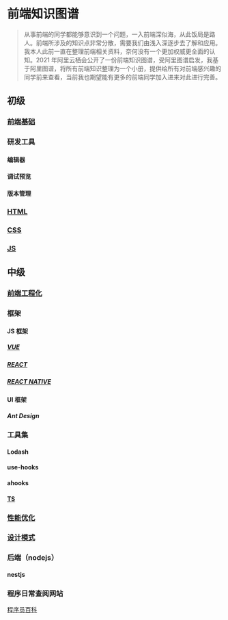# 前端知识图谱

> 从事前端的同学都能够意识到一个问题，一入前端深似海，从此饭局是路人。前端所涉及的知识点非常分散，需要我们由浅入深逐步去了解和应用。我本人此前一直在整理前端相关资料，奈何没有一个更加权威更全面的认知。2021 年阿里云栖会公开了一份前端知识图谱，受阿里图谱启发，我基于阿里图谱，将所有前端知识整理为一个小册，提供给所有对前端感兴趣的同学前来查看，当前我也期望能有更多的前端同学加入进来对此进行完善。

## 初级

### [前端基础](./docs/初级/基础知识/前端学点啥-前端基础知识点概述.md)

### 研发工具

#### 编辑器

#### 调试预览

#### 版本管理

### [HTML](./docs/初级/HTML/前端学点啥-HTML疑难点总结.md)

### [CSS](./docs/初级/CSS/前端学点啥-CSS疑难点总结.md)

### [JS](./docs/初级/JS/前端学点啥-JS疑难点总结.md)

## 中级

### [前端工程化](./docs/中级/前端工程化/前端学点啥-前端工程化疑难点总结.md)

### 框架

#### JS 框架

##### [VUE](./docs/中级/框架/VUE/前端学点啥-VUE疑难点总结.md)

##### [REACT](./docs/中级/框架/REACT/前端学点啥-REACT疑难点总结.md)

##### [REACT NATIVE](./docs/中级/框架/REACT%20NATIVE/前端学点啥-REACT%20NATIVE疑难点总结.md)

#### UI 框架

##### Ant Design

### 工具集

#### Lodash

#### use-hooks

#### ahooks

#### [TS](./docs/中级/框架/TS/TS疑难点总结.md)

### [性能优化](./docs/中级/性能优化/前端学点啥-前端性能优化疑难点总结.md)

### [设计模式](./docs/中级/设计模式/前端学点啥-前端设计模式.md)

### 后端（nodejs）

#### nestjs

### 程序日常查阅网站

[程序员百科](https://gitee.com/link?target=https%3A%2F%2Fgithub.com%2Fmithi%2Freact-philosophies)
